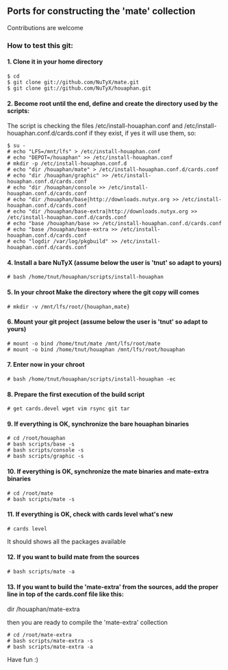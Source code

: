 ## Ports for constructing the 'mate' collection

Contributions are welcome

### How to test this git:

#### 1. Clone it in your home directory

    $ cd
    $ git clone git://github.com/NuTyX/mate.git
    $ git clone git://github.com/NuTyX/houaphan.git

#### 2. Become root until the end, define and create the directory used by the scripts:

 The script is checking the files /etc/install-houaphan.conf and /etc/install-houaphan.conf.d/cards.conf if they exist, if yes it will use them, so:

    $ su -
    # echo "LFS=/mnt/lfs" > /etc/install-houaphan.conf
    # echo "DEPOT=/houaphan" >> /etc/install-houaphan.conf
    # mkdir -p /etc/install-houaphan.conf.d
    # echo "dir /houaphan/mate" > /etc/install-houaphan.conf.d/cards.conf
    # echo "dir /houaphan/graphic" >> /etc/install-houaphan.conf.d/cards.conf
    # echo "dir /houaphan/console >> /etc/install-houaphan.conf.d/cards.conf
    # echo "dir /houaphan/base|http://downloads.nutyx.org >> /etc/install-houaphan.conf.d/cards.conf
    # echo "dir /houaphan/base-extra|http://downloads.nutyx.org >> /etc/install-houaphan.conf.d/cards.conf
    # echo "base /houaphan/base >> /etc/install-houaphan.conf.d/cards.conf
    # echo "base /houaphan/base-extra >> /etc/install-houaphan.conf.d/cards.conf
    # echo "logdir /var/log/pkgbuild" >> /etc/install-houaphan.conf.d/cards.conf

#### 4. Install a bare NuTyX (assume below the user is 'tnut' so adapt to yours)

    # bash /home/tnut/houaphan/scripts/install-houaphan

#### 5. In your chroot Make the directory where the git copy will comes

    # mkdir -v /mnt/lfs/root/{houaphan,mate}

#### 6. Mount your git project (assume below the user is 'tnut' so adapt to yours)

    # mount -o bind /home/tnut/mate /mnt/lfs/root/mate
    # mount -o bind /home/tnut/houaphan /mnt/lfs/root/houaphan

#### 7. Enter now in your chroot

    # bash /home/tnut/houaphan/scripts/install-houaphan -ec

#### 8. Prepare the first execution of the build script

    # get cards.devel wget vim rsync git tar
 
#### 9. If everything is OK, synchronize the bare houaphan binaries

    # cd /root/houaphan
    # bash scripts/base -s
    # bash scripts/console -s
    # bash scripts/graphic -s
    
#### 10. If everything is OK, synchronize the mate binaries and mate-extra binaries

    # cd /root/mate
    # bash scripts/mate -s

#### 11. If everything is OK, check with cards level what's new

    # cards level

 It should shows all the packages available

#### 12. If you want to build mate from the sources

    # bash scripts/mate -a

#### 13. If you want to build the 'mate-extra' from the sources, add the proper line in top of the cards.conf file like this:

  dir /houaphan/mate-extra

 then you are ready to compile the 'mate-extra' collection

    # cd /root/mate-extra
    # bash scripts/mate-extra -s
    # bash scripts/mate-extra -a 

Have fun :)
